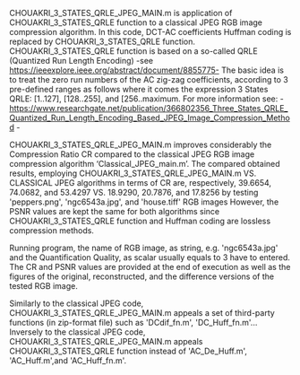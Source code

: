 CHOUAKRI_3_STATES_QRLE_JPEG_MAIN.m is application of CHOUAKRI_3_STATES_QRLE function to a classical JPEG RGB image compression algorithm.  In this code, DCT-AC coefficients Huffman coding is replaced by CHOUAKRI_3_STATES_QRLE function.   
CHOUAKRI_3_STATES_QRLE function is based on a so-called QRLE (Quantized Run Length Encoding) -see https://ieeexplore.ieee.org/abstract/document/8855775- 
The basic idea is to treat the zero run numbers of the AC zig-zag coefficients, according  to 3 pre-defined ranges as follows where it comes the expression 3 States QRLE: [1..127], [128..255], and [256..maximum. 
For more information see: -https://www.researchgate.net/publication/366802356_Three_States_QRLE_Quantized_Run_Length_Encoding_Based_JPEG_Image_Compression_Method -
 
CHOUAKRI_3_STATES_QRLE_JPEG_MAIN.m improves considerably the Compression Ratio CR compared to the classical JPEG RGB image compression algorithm ‘Classical_JPEG_main.m’.
The compared obtained results, employing CHOUAKRI_3_STATES_QRLE_JPEG_MAIN.m VS. CLASSICAL JPEG algorithms in terms of CR are, respectively, 39.6654, 74.0682, and 53.4297 VS. 18.9290, 20.7876, and 17.8256 by testing 'peppers.png', 'ngc6543a.jpg', and 'house.tiff' RGB images
However, the PSNR values are kept the same for both algorithms since CHOUAKRI_3_STATES_QRLE function and Huffman coding are lossless compression methods.

Running program, the name of RGB image, as string, e.g. 'ngc6543a.jpg' and the Quantification Quality, as scalar usually equals to 3 have to entered. The CR and PSNR values are provided at the end of execution as well as the figures of the original, reconstructed, and the difference versions of the tested RGB image.

Similarly to the classical JPEG code, CHOUAKRI_3_STATES_QRLE_JPEG_MAIN.m appeals a set of third-party functions (in zip-format file) such as 'DCdif_fn.m', 'DC_Huff_fn.m'... Inversely to the classical JPEG code, CHOUAKRI_3_STATES_QRLE_JPEG_MAIN.m appeals CHOUAKRI_3_STATES_QRLE function instead of 'AC_De_Huff.m', 'AC_Huff.m',and 'AC_Huff_fn.m'.

